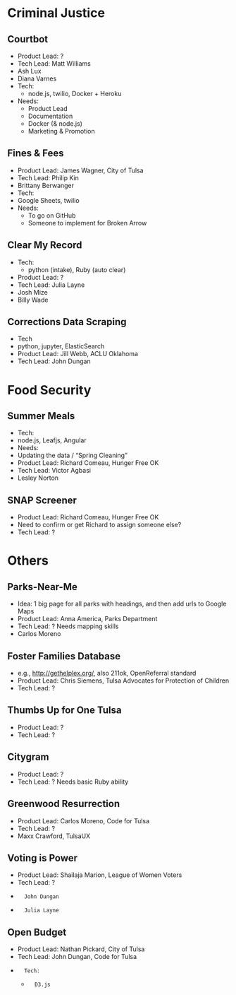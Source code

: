 # Criminal Justice
## Courtbot
* Product Lead: ?
* Tech Lead: Matt Williams
* Ash Lux
* Diana Varnes
* Tech:
  * node.js, twilio, Docker + Heroku
* Needs:
	*	Product Lead
	*	Documentation
	*	Docker (& node.js)
	*	Marketing & Promotion
## Fines & Fees
*	Product Lead: James Wagner, City of Tulsa
*	Tech Lead: Philip Kin
*	Brittany Berwanger
*	Tech:
  *	Google Sheets, twilio
*	Needs:
	*	To go on GitHub
	*	Someone to implement for Broken Arrow
## Clear My Record
*	Tech:
	*	python (intake), Ruby (auto clear)
*	Product Lead: ?
*	Tech Lead: Julia Layne
*	Josh Mize
*	Billy Wade
## Corrections Data Scraping
*	Tech
  *	python, jupyter, ElasticSearch
*	Product Lead: Jill Webb, ACLU Oklahoma
*	Tech Lead: John Dungan
# Food Security
## Summer Meals
*	Tech:
  *	node.js, Leafjs, Angular
*	Needs:
  *	Updating the data / “Spring Cleaning”
*	Product Lead: Richard Comeau, Hunger Free OK
*	Tech Lead: Victor Agbasi
*	Lesley Norton
## SNAP Screener
*	Product Lead: Richard Comeau, Hunger Free OK
*	Need to confirm or get Richard to assign someone else?
*	Tech Lead: ?

# Others
## Parks-Near-Me
*	Idea: 1 big page for all parks with headings, and then add urls to Google Maps
*	Product Lead: Anna America, Parks Department
*	Tech Lead: ? Needs mapping skills
*	Carlos Moreno
## Foster Families Database
*	e.g., http://gethelplex.org/, also 211ok, OpenReferral standard
*	Product Lead: Chris Siemens, Tulsa Advocates for Protection of Children
*	Tech Lead: ?
## Thumbs Up for One Tulsa
*	Product Lead: ?
*	Tech Lead: ?
## Citygram 
*	Product Lead: ?
*	Tech Lead: ? Needs basic Ruby ability 
## Greenwood Resurrection
*	Product Lead: Carlos Moreno, Code for Tulsa
*	Tech Lead: ?
*	Maxx Crawford, TulsaUX
## Voting is Power
*	Product Lead: Shailaja Marion, League of Women Voters
*	Tech Lead: ?
*       John Dungan
*       Julia Layne
## Open Budget
*	Product Lead: Nathan Pickard, City of Tulsa
*	Tech Lead: John Dungan, Code for Tulsa
*       Tech:
  *       D3.js
